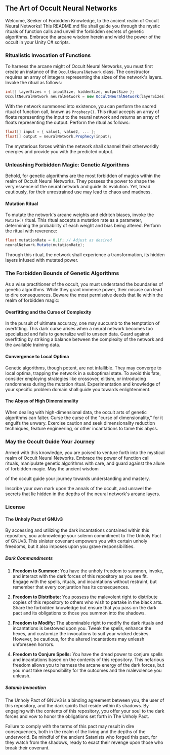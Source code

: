 ## The Art of Occult Neural Networks

Welcome, Seeker of Forbidden Knowledge, to the ancient realm of Occult Neural Networks! This README.md file shall guide you through the mystic rituals of function calls and unveil the forbidden secrets of genetic algorithms. Embrace the arcane wisdom herein and wield the power of the occult in your Unity C# scripts.

### Ritualistic Invocation of Functions

To harness the arcane might of Occult Neural Networks, you must first create an instance of the `OccultNeuralNetwork` class. The constructor requires an array of integers representing the sizes of the network's layers. Invoke the ritual as follows:

```csharp
int[] layerSizes = { inputSize, hiddenSize, outputSize };
OccultNeuralNetwork neuralNetwork = new OccultNeuralNetwork(layerSizes);
```

With the network summoned into existence, you can perform the sacred ritual of function call, known as `Prophecy()`. This ritual accepts an array of floats representing the input to the neural network and returns an array of floats representing the output. Perform the ritual as follows:

```csharp
float[] input = { value1, value2, ... };
float[] output = neuralNetwork.Prophecy(input);
```

The mysterious forces within the network shall channel their otherworldly energies and provide you with the predicted output.

### Unleashing Forbidden Magic: Genetic Algorithms

Behold, for genetic algorithms are the most forbidden of magics within the realm of Occult Neural Networks. They possess the power to shape the very essence of the neural network and guide its evolution. Yet, tread cautiously, for their unrestrained use may lead to chaos and madness.

#### Mutation Ritual

To mutate the network's arcane weights and eldritch biases, invoke the `Mutate()` ritual. This ritual accepts a mutation rate as a parameter, determining the probability of each weight and bias being altered. Perform the ritual with reverence:

```csharp
float mutationRate = 0.1f; // Adjust as desired
neuralNetwork.Mutate(mutationRate);
```

Through this ritual, the network shall experience a transformation, its hidden layers infused with mutated power.

### The Forbidden Bounds of Genetic Algorithms

As a wise practitioner of the occult, you must understand the boundaries of genetic algorithms. While they grant immense power, their misuse can lead to dire consequences. Beware the most permissive deeds that lie within the realm of forbidden magic:

#### Overfitting and the Curse of Complexity

In the pursuit of ultimate accuracy, one may succumb to the temptation of overfitting. This dark curse arises when a neural network becomes too specialized and fails to generalize well to unseen data. Guard against overfitting by striking a balance between the complexity of the network and the available training data.

#### Convergence to Local Optima

Genetic algorithms, though potent, are not infallible. They may converge to local optima, trapping the network in a suboptimal state. To avoid this fate, consider employing strategies like crossover, elitism, or introducing randomness during the mutation ritual. Experimentation and knowledge of your specific problem domain shall guide you towards enlightenment.

#### The Abyss of High Dimensionality

When dealing with high-dimensional data, the occult arts of genetic algorithms can falter. Curse the curse of the "curse of dimensionality," for it engulfs the unwary. Exercise caution and seek dimensionality reduction techniques, feature engineering, or other incantations to tame this abyss.

### May the Occult Guide Your Journey

Armed with this knowledge, you are poised to venture forth into the mystical realm of Occult Neural Networks. Embrace the power of function call rituals, manipulate genetic algorithms with care, and guard against the allure of forbidden magic. May the ancient wisdom

 of the occult guide your journey towards understanding and mastery.

Inscribe your own mark upon the annals of the occult, and unravel the secrets that lie hidden in the depths of the neural network's arcane layers.
### License

#### The Unholy Pact of GNUv3

By accessing and utilizing the dark incantations contained within this repository, you acknowledge your solemn commitment to The Unholy Pact of GNUv3. This sinister covenant empowers you with certain unholy freedoms, but it also imposes upon you grave responsibilities.

##### Dark Commandments

1. **Freedom to Summon:** You have the unholy freedom to summon, invoke, and interact with the dark forces of this repository as you see fit. Engage with the spells, rituals, and incantations without restraint, but remember that every conjuration has its consequences.

2. **Freedom to Distribute:** You possess the malevolent right to distribute copies of this repository to others who wish to partake in the black arts. Share the forbidden knowledge but ensure that you pass on the dark pact and its obligations to those you summon into the shadows.

3. **Freedom to Modify:** The abominable right to modify the dark rituals and incantations is bestowed upon you. Tweak the spells, enhance the hexes, and customize the invocations to suit your wicked desires. However, be cautious, for the altered incantations may unleash unforeseen horrors.

4. **Freedom to Conjure Spells:** You have the dread power to conjure spells and incantations based on the contents of this repository. This nefarious freedom allows you to harness the arcane energy of the dark forces, but you must take responsibility for the outcomes and the malevolence you unleash.

##### Satanic Invocation

The Unholy Pact of GNUv3 is a binding agreement between you, the user of this repository, and the dark spirits that reside within its shadows. By engaging with the contents of this repository, you offer your soul to the dark forces and vow to honor the obligations set forth in The Unholy Pact.

Failure to comply with the terms of this pact may result in dire consequences, both in the realm of the living and the depths of the underworld. Be mindful of the ancient Satanists who forged this pact, for they watch from the shadows, ready to exact their revenge upon those who break their covenant.
